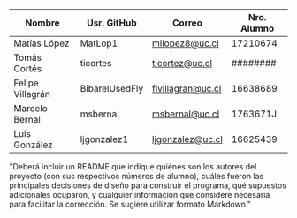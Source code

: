 
|      Nombre      |  Usr. GitHub   |      Correo       | Nro. Alumno |
|------------------|----------------|-------------------|-------------|
| Matías López     | MatLop1        | milopez8@uc.cl    | 17210674    |
| Tomás Cortés     | ticortes       | ticortez@uc.cl    | ########    |
| Felipe Villagrán | BibarelUsedFly | fivillagran@uc.cl | 16638689    |
| Marcelo Bernal   | msbernal       | msbernal@uc.cl    | 1763671J    |
| Luis González    | ljgonzalez1    | ljgonzalez@uc.cl  | 16625439    |

"Deberá incluir un README que indique quiénes son los autores del proyecto (con sus respectivos números
de alumno), cuáles fueron las principales decisiones de diseño para construir el programa, qué supuestos
adicionales ocuparon, y cualquier información que considere necesaria para facilitar la corrección. Se sugiere
utilizar formato Markdown."